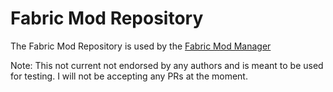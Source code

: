 # Fabric Mod Repository
The Fabric Mod Repository is used by the [Fabric Mod Manager](https://github.com/FlashyReese/fabric-mod-manager)

Note: This not current not endorsed by any authors and is meant to be used for testing. I will not be accepting any PRs at the moment.
